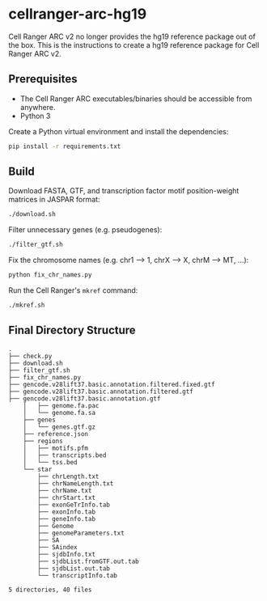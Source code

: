 # cellranger-arc-hg19

Cell Ranger ARC v2 no longer provides the hg19 reference package out of the box. This is the instructions to create a hg19 reference package for Cell Ranger ARC v2.

## Prerequisites

- The Cell Ranger ARC executables/binaries should be accessible from anywhere.
- Python 3

Create a Python virtual environment and install the dependencies:

```bash
pip install -r requirements.txt
```

## Build

Download FASTA, GTF, and transcription factor motif position-weight matrices in JASPAR format:

```bash
./download.sh
```

Filter unnecessary genes (e.g. pseudogenes):

```bash
./filter_gtf.sh
```

Fix the chromosome names (e.g. chr1 --> 1, chrX --> X, chrM --> MT, ...):

```bash
python fix_chr_names.py
```

Run the Cell Ranger's `mkref` command:

```bash
./mkref.sh
```

## Final Directory Structure

```
.
├── check.py
├── download.sh
├── filter_gtf.sh
├── fix_chr_names.py
├── gencode.v28lift37.basic.annotation.filtered.fixed.gtf
├── gencode.v28lift37.basic.annotation.filtered.gtf
├── gencode.v28lift37.basic.annotation.gtf
    │   ├── genome.fa.pac
    │   └── genome.fa.sa
    ├── genes
    │   └── genes.gtf.gz
    ├── reference.json
    ├── regions
    │   ├── motifs.pfm
    │   ├── transcripts.bed
    │   └── tss.bed
    └── star
        ├── chrLength.txt
        ├── chrNameLength.txt
        ├── chrName.txt
        ├── chrStart.txt
        ├── exonGeTrInfo.tab
        ├── exonInfo.tab
        ├── geneInfo.tab
        ├── Genome
        ├── genomeParameters.txt
        ├── SA
        ├── SAindex
        ├── sjdbInfo.txt
        ├── sjdbList.fromGTF.out.tab
        ├── sjdbList.out.tab
        └── transcriptInfo.tab

5 directories, 40 files
```